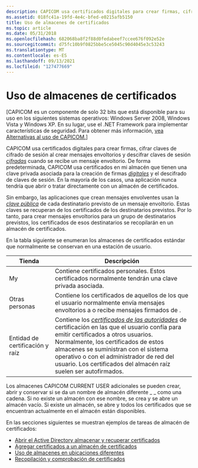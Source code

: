 ```yaml
---
description: CAPICOM usa certificados digitales para crear firmas, cifrar claves de cifrado de sesión al crear mensajes envoltorios y descifrar claves de sesión cifradas cuando se recibe un mensaje envoltorio.
ms.assetid: 018fc41a-19fd-4e4c-bfed-e0215afb5150
title: Uso de almacenes de certificados
ms.topic: article
ms.date: 05/31/2018
ms.openlocfilehash: 682068ba8f2f88d0fedabeef7ccee676f092e52e
ms.sourcegitcommit: d75fc10b9f0825bbe5ce5045c90d4045e3c53243
ms.translationtype: MT
ms.contentlocale: es-ES
ms.lasthandoff: 09/13/2021
ms.locfileid: "127477669"
---
```

# <a name="using-certificate-stores"></a>Uso de almacenes de certificados

\[CAPICOM es un componente de solo 32 bits que está disponible para su uso en los siguientes sistemas operativos: Windows Server 2008, Windows Vista y Windows XP. En su lugar, use el .NET Framework para implementar características de seguridad. Para obtener más información, [vea Alternativas al uso de CAPICOM.](alternatives-to-using-capicom.md)\]

CAPICOM usa certificados digitales para crear firmas, cifrar claves de cifrado de sesión al crear mensajes envoltorios y descifrar claves de sesión [*cifradas*](../secgloss/d-gly.md) cuando se recibe un mensaje envoltorio. De forma predeterminada, CAPICOM usa certificados en mi almacén que tienen una clave privada asociada para la creación de firmas [*digitales*](../secgloss/d-gly.md) y el descifrado de claves de sesión. En la mayoría de los casos, una aplicación nunca tendría que abrir o tratar directamente con un almacén de certificados.

Sin embargo, las aplicaciones que crean mensajes envolventes usan la [*clave pública*](../secgloss/p-gly.md) de cada destinatario previsto de un mensaje envoltorio. Estas claves se recuperan de los certificados de los destinatarios previstos. Por lo tanto, para crear mensajes envoltorios para un grupo de destinatarios previstos, los certificados de esos destinatarios se recopilarán en un almacén de certificados.

En la tabla siguiente se enumeran los almacenes de certificados estándar que normalmente se conservan en una estación de usuario.



| Tienda        | Descripción                                                                                                                                                                                                                                                                                                                                                                 |
|--------------|-----------------------------------------------------------------------------------------------------------------------------------------------------------------------------------------------------------------------------------------------------------------------------------------------------------------------------------------------------------------------------|
| My           | Contiene certificados personales. Estos certificados normalmente tendrán una clave privada asociada.                                                                                                                                                                                                                                                                             |
| Otras personas | Contiene los certificados de aquellos de los que el usuario normalmente envía mensajes envoltorios a o recibe mensajes firmados de .                                                                                                                                                                                                                                                     |
| Entidad de certificación y raíz  | Contiene los [*certificados de las autoridades*](../secgloss/r-gly.md) de certificación en las que el usuario confía para emitir certificados a otros usuarios. Normalmente, los certificados de estos almacenes se suministran con el sistema operativo o con el administrador de red del usuario. Los certificados del almacén raíz suelen ser autofirmados. |



 

Los almacenes CAPICOM CURRENT USER adicionales se pueden crear, abrir y conservar si se da un nombre de almacén diferente \_ \_ como una cadena. Si no existe un almacén con ese nombre, se crea y se abre un almacén vacío. Si existe un almacén, se abre y todos los certificados que se encuentran actualmente en el almacén están disponibles.

En las secciones siguientes se muestran ejemplos de tareas de almacén de certificados:

-   [Abrir el Active Directory almacenar y recuperar certificados](opening-the-active-directory-store-and-retrieving-certificates.md)
-   [Agregar certificados a un almacén de certificados](adding-certificates-to-a-certificate-store.md)
-   [Uso de almacenes en ubicaciones diferentes](using-stores-in-different-locations.md)
-   [Recopilación y comprobación de certificados](collecting-and-verifying-certificates.md)

 

 
